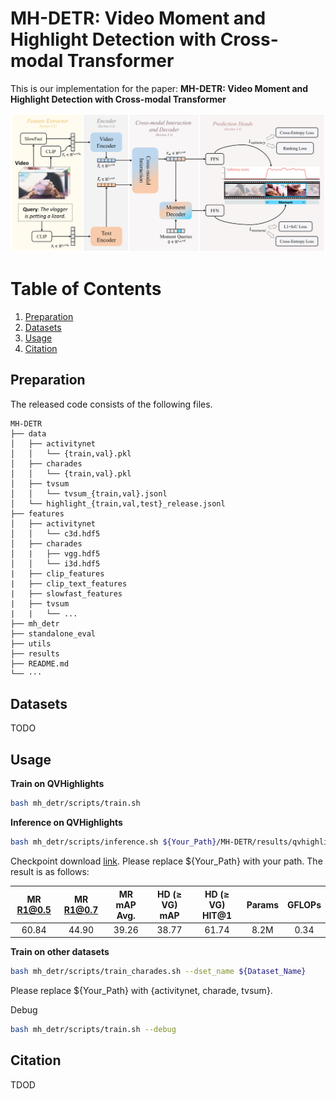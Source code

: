 # MH-DETR: Video Moment and Highlight Detection with Cross-modal Transformer

This is our implementation for the paper: **MH-DETR: Video Moment and Highlight Detection with Cross-modal Transformer**

![Alt text](utils/img/modal.png)

# Table of Contents

1. [Preparation](#preparation)
2. [Datasets](#datasets)
2. [Usage](#usage)
3. [Citation](#citation)

## Preparation

The released code consists of the following files.

```
MH-DETR
├── data
│   ├── activitynet
│   │   └── {train,val}.pkl
│   ├── charades
│   │   └── {train,val}.pkl
│   ├── tvsum
│   │   └── tvsum_{train,val}.jsonl
│   └── highlight_{train,val,test}_release.jsonl
├── features
│   ├── activitynet
│   │   └── c3d.hdf5
│   ├── charades
│   |   ├── vgg.hdf5
│   │   └── i3d.hdf5
|	├──	clip_features
|	├── clip_text_features
|	├── slowfast_features
|	├── tvsum
|	|   └── ...
├── mh_detr
├── standalone_eval
├── utils
├── results
├── README.md
└── ···
```

## Datasets

TODO

## Usage

**Train on QVHighlights**

```sh
bash mh_detr/scripts/train.sh
```

**Inference on QVHighlights**

```sh
bash mh_detr/scripts/inference.sh ${Your_Path}/MH-DETR/results/qvhighlights/model_best.ckpt val
```

Checkpoint download [link](https://drive.google.com/file/d/15Hq5zNoe51eX1M8vA_tEWWhaDlGsgoCe/view?usp=sharing). Please replace ${Your_Path} with your path. The result is as follows:

| MR R1@0.5 | MR R1@0.7 | MR mAP Avg. | HD ($\geq$ VG) mAP | HD ($\geq$ VG) HIT@1 | Params | GFLOPs |
| :-------: | :-------: | :---------: | :----------------: | :------------------: | :----: | :----: |
|   60.84   |   44.90   |    39.26    |       38.77        |        61.74         |  8.2M  |  0.34  |

**Train on other datasets**

```sh
bash mh_detr/scripts/train_charades.sh --dset_name ${Dataset_Name}
```

Please replace ${Your_Path} with {activitynet, charade, tvsum}.

Debug

```sh
bash mh_detr/scripts/train.sh --debug
```

## Citation

TDOD
